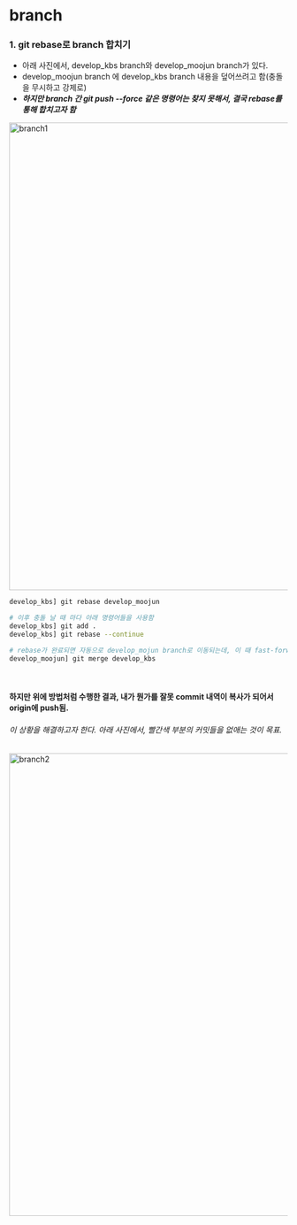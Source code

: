 # branch

### 1. git rebase로 branch 합치기

* 아래 사진에서, develop_kbs branch와 develop_moojun branch가 있다. 
* develop_moojun branch 에 develop_kbs branch 내용을 덮어쓰려고 함(충돌을 무시하고 강제로)
* ***하지만 branch 간 git push --force 같은 명령어는 찾지 못해서, 결국 rebase를 통해 합치고자 함***


<img width="846" alt="branch1" src="https://user-images.githubusercontent.com/80478750/198573971-17a36d78-55ce-4175-adcb-74048c568ce0.png">



```bash
develop_kbs] git rebase develop_moojun

# 이후 충돌 날 때 마다 아래 명령어들을 사용함
develop_kbs] git add .
develop_kbs] git rebase --continue

# rebase가 완료되면 자동으로 develop_mojun branch로 이동되는데, 이 때 fast-forward 를 위해 merge
develop_moojun] git merge develop_kbs
```

<br>

#### 하지만 위에 방법처럼 수행한 결과, 내가 뭔가를 잘못 commit 내역이 복사가 되어서 origin에 push됨. 

###### 이 상황을 해결하고자 한다. 아래 사진에서, 빨간색 부분의 커밋들을 없애는 것이 목표. 

<img width="837" alt="branch2" src="https://user-images.githubusercontent.com/80478750/198585427-291dcb67-1b1e-444b-abef-cc3f3700481e.png">


